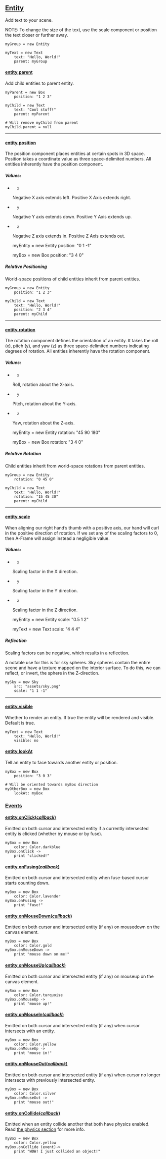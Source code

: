 ## [Entity](#entity)


Add text to your scene.

NOTE: To change the size of the text, use the scale component or position the text closer or further away.

	myGroup = new Entity

	myText = new Text
		text: "Hello, World!"
		parent: myGroup

#### [entity.parent](#entity-parent) *<entity>*

Add child entities to parent entity.

	myParent = new Box
		position: "1 2 3"

	myChild = new Text
		text: "Cool stuff!"
		parent: myParent

	# Will remove myChild from parent
	myChild.parent = null

-------------------------------------------------------

#### [entity.position](#entity-position) *<string>*

The position component places entities at certain spots in 3D space. Position takes a coordinate value as three space-delimited numbers.
All entities inherently have the position component.

##### Values:

*
		x
	Negative X axis extends left. Positive X Axis extends right.
*
		y
	Negative Y axis extends down. Positive Y Axis extends up.
*
		z
	Negative Z axis extends in. Positive Z Axis extends out.


	myEntity = new Entity
		position: "0 1 -1"

	myBox = new Box
		position: "3 4 0"

##### Relative Positioning

World-space positions of child entities inherit from parent entities.

	myGroup = new Entity
		position: "1 2 3"

	myChild = new Text
		text: "Hello, World!"
		position: "2 3 4"
		parent: myChild

-------------------------------------------------------

#### [entity.rotation](#entity-rotation) *<string>*

The rotation component defines the orientation of an entity. It takes the roll (x), pitch (y), and yaw (z) as three space-delimited numbers indicating degrees of rotation.
All entities inherently have the rotation component.

##### Values:

*
		x
	Roll, rotation about the X-axis.
*
		y
	Pitch, rotation about the Y-axis.
*
		z
	Yaw, rotation about the Z-axis.


	myEntity = new Entity
		rotation: "45 90 180"

	myBox = new Box
		rotation: "3 4 0"

##### Relative Rotation

Child entities inherit from world-space rotations from parent entities.

	myGroup = new Entity
		rotation: "0 45 0"

	myChild = new Text
		text: "Hello, World!"
		rotation: "15 45 30"
		parent: myChild

-------------------------------------------------------

#### [entity.scale](#entity-scale) *<string>*

When aligning our right hand’s thumb with a positive axis, our hand will curl in the positive direction of rotation.
If we set any of the scaling factors to 0, then A-Frame will assign instead a negligible value.

##### Values:

*
		x
	Scaling factor in the X direction.
*
		y
	Scaling factor in the Y direction.
*
		z
	Scaling factor in the Z direction.


	myEntity = new Entity
		scale: "0.5 1 2"

	myText = new Text
		scale: "4 4 4"

##### Reflection

Scaling factors can be negative, which results in a reflection.

A notable use for this is for sky spheres. Sky spheres contain the entire scene and have a texture mapped on the interior surface. To do this, we can reflect, or invert, the sphere in the Z-direction.

	mySky = new Sky
		src: "assets/sky.png"
		scale: "1 1 -1"

-------------------------------------------------------

#### [entity.visible](#entity-visible) *<boolean>*

Whether to render an entity. If true the entity will be rendered and visible. Default is true.

	myText = new Text
		text: "Hello, World!"
		visible: no

#### [entity.lookAt](#entity-lookat) *<entity>*

Tell an entity to face towards another entity or position.

	myBox = new Box
		position: "3 0 3"

	# Will be oriented towards myBox direction
	myOtherBox = new Box
		lookAt: myBox


### [Events](#entity-events)

#### [entity.onClick(*callback*)](#entity-onclick)

Emitted on both cursor and intersected entity if a currently intersected entity is clicked (whether by mouse or by fuse).

	myBox = new Box
		color: Color.darkblue
	myBox.onClick ->
		print "clicked!"

#### [entity.onFusing(*callback*)](#entity-onfusing)

Emitted on both cursor and intersected entity when fuse-based cursor starts counting down.

	myBox = new Box
		color: Color.lavender
	myBox.onFusing ->
		print "fuse!"

#### [entity.onMouseDown(*callback*)](#entity-onmousedown)

Emitted on both cursor and intersected entity (if any) on mousedown on the canvas element.

	myBox = new Box
		color: Color.gold
	myBox.onMouseDown ->
		print "mouse down on me!"

#### [entity.onMouseUp(*callback*)](#entity-onmouseup)

Emitted on both cursor and intersected entity (if any) on mouseup on the canvas element.

	myBox = new Box
		color: Color.turquoise
	myBox.onMouseUp ->
		print "mouse up!"

#### [entity.onMouseIn(*callback*)](#entity-onmousein)

Emitted on both cursor and intersected entity (if any) when cursor intersects with an entity.

	myBox = new Box
		color: Color.yellow
	myBox.onMouseUp ->
		print "mouse in!"

#### [entity.onMouseOut(*callback*)](#entity-onmouseout)

Emitted on both cursor and intersected entity (if any) when cursor no longer intersects with previously intersected entity.

	myBox = new Box
		color: Color.silver
	myBox.onMouseOut ->
		print "mouse out!"

#### [entity.onCollide(*callback*)](#entity-onCollide)

Emitted when an entity collide another that both have physics enabled. Read [the physics section](#physics) for more info.

	myBox = new Box
		color: Color.yellow
	myBox.onCollide (event)->
		print "WOW! I just collided an object!"
